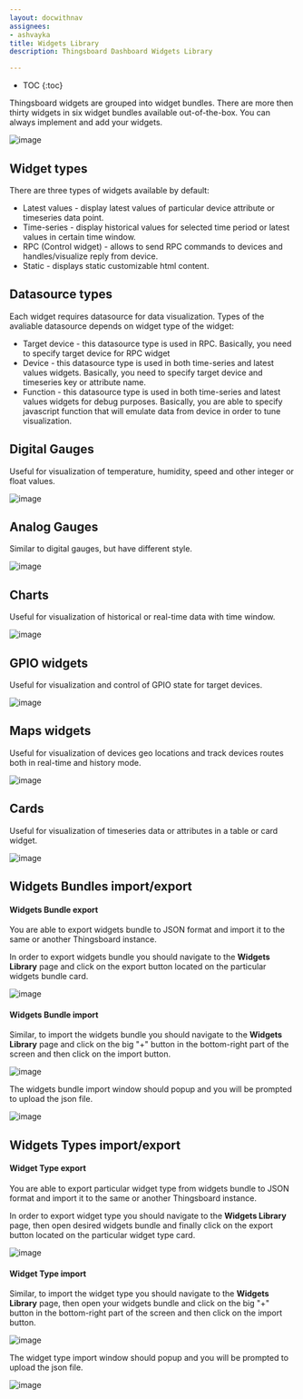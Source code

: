 ```yaml
---
layout: docwithnav
assignees:
- ashvayka
title: Widgets Library
description: Thingsboard Dashboard Widgets Library

---
```


* TOC
{:toc}

Thingsboard widgets are grouped into widget bundles. There are more then thirty widgets in six widget bundles available out-of-the-box.
You can always implement and add your widgets.
 
![image](/images/user-guide/ui/widget-bundles.png)

## Widget types

There are three types of widgets available by default:

 - Latest values - display latest values of particular device attribute or timeseries data point.
 - Time-series - display historical values for selected time period or latest values in certain time window.
 - RPC (Control widget) - allows to send RPC commands to devices and handles/visualize reply from device.
 - Static - displays static customizable html content.
 
## Datasource types

Each widget requires datasource for data visualization. Types of the avaliable datasource depends on widget type of the widget:

 - Target device - this datasource type is used in RPC. Basically, you need to specify target device for RPC widget
 - Device - this datasource type is used in both time-series and latest values widgets. Basically, you need to specify target device and timeseries key or attribute name.
 - Function - this datasource type is used in both time-series and latest values widgets for debug purposes. 
   Basically, you are able to specify javascript function that will emulate data from device in order to tune visualization.
 
## Digital Gauges
 
Useful for visualization of temperature, humidity, speed and other integer or float values.

![image](/images/user-guide/ui/digital-gauges.png)

## Analog Gauges
 
Similar to digital gauges, but have different style. 

![image](/images/user-guide/ui/analog-gauges.png)


## Charts
 
Useful for visualization of historical or real-time data with time window.

![image](/images/user-guide/ui/charts.png)

## GPIO widgets
 
Useful for visualization and control of GPIO state for target devices.

![image](/images/user-guide/ui/gpio-widgets.png)

## Maps widgets
 
Useful for visualization of devices geo locations and track devices routes both in real-time and history mode.

![image](/images/user-guide/ui/maps-widgets.png)

## Cards
 
Useful for visualization of timeseries data or attributes in a table or card widget.

![image](/images/user-guide/ui/cards.png)

## Widgets Bundles import/export

#### Widgets Bundle export

You are able to export widgets bundle to JSON format and import it to the same or another Thingsboard instance.

In order to export widgets bundle you should navigate to the **Widgets Library** page and click on the export button located on the particular widgets bundle card.
 
![image](/images/user-guide/ui/export-widgets-bundle.png)

#### Widgets Bundle import

Similar, to import the widgets bundle you should navigate to the **Widgets Library** page and click on the big "+" button in the bottom-right part of the screen and then click on the import button. 

![image](/images/user-guide/ui/import-widgets-bundle.png)

The widgets bundle import window should popup and you will be prompted to upload the json file.

![image](/images/user-guide/ui/import-widgets-bundle-window.png)

## Widgets Types import/export

#### Widget Type export

You are able to export particular widget type from widgets bundle to JSON format and import it to the same or another Thingsboard instance.

In order to export widget type you should navigate to the **Widgets Library** page, then open desired widgets bundle and finally click on the export button located on the particular widget type card.
 
![image](/images/user-guide/ui/export-widget-type.png)

#### Widget Type import

Similar, to import the widget type you should navigate to the **Widgets Library** page, then open your widgets bundle and click on the big "+" button in the bottom-right part of the screen and then click on the import button. 

![image](/images/user-guide/ui/import-widget-type.png)

The widget type import window should popup and you will be prompted to upload the json file.

![image](/images/user-guide/ui/import-widget-type-window.png)
